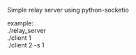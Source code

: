 Simple relay server using python-socketio

example:<br>
./relay_server<br>
./client 1<br>
./client 2 -s 1<br>

